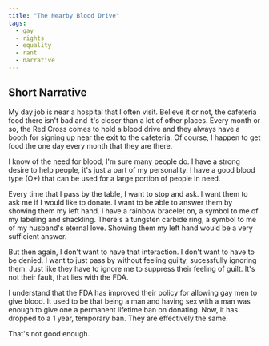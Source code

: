 ```yaml
---
title: "The Nearby Blood Drive"
tags:
  - gay
  - rights
  - equality
  - rant
  - narrative
---
```

## Short Narrative ##

My day job is near a hospital that I often visit.
Believe it or not, the cafeteria food there isn't bad and it's closer than a lot of other places.
Every month or so, the Red Cross comes to hold a blood drive and they always have a booth for signing up near the exit to the cafeteria.
Of course, I happen to get food the one day every month that they are there.

I know of the need for blood, I'm sure many people do.
I have a strong desire to help people, it's just a part of my personality.
I have a good blood type (O+) that can be used for a large portion of people in need.

Every time that I pass by the table, I want to stop and ask.
I want them to ask me if I would like to donate.
I want to be able to answer them by showing them my left hand.
I have a rainbow bracelet on, a symbol to me of my labeling and shackling.
There's a tungsten carbide ring, a symbol to me of my husband's eternal love.
Showing them my left hand would be a very sufficient answer.

But then again, I don't want to have that interaction.
I don't want to have to be denied.
I want to just pass by without feeling guilty, sucessfully ignoring them.
Just like they have to ignore me to suppress their feeling of guilt.
It's not their fault, that lies with the FDA.

I understand that the FDA has improved their policy for allowing gay men to give blood.
It used to be that being a man and having sex with a man was enough to give one a permanent lifetime ban on donating.
Now, it has dropped to a 1 year, temporary ban.
They are effectively the same.

That's not good enough.

